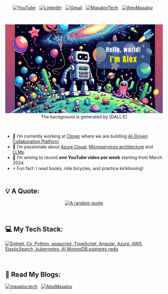 <div align="center">

[![YouTube](https://img.shields.io/badge/YouTube-%23FF0000.svg?style=for-the-badge&logo=YouTube&logoColor=white)](https://www.youtube.com/@amasalov) &nbsp;
[![LinkedIn](https://img.shields.io/badge/linkedin-%230077B5.svg?style=for-the-badge&logo=linkedin&logoColor=white)](https://www.linkedin.com/in/alex-masalov/) &nbsp;
[![Gmail](https://img.shields.io/badge/Gmail-D14836?style=for-the-badge&logo=gmail&logoColor=white)](mailto:masalov.alexander@gmail.com) &nbsp;
[![MasalovTech](https://img.shields.io/badge/Masalov.Tech-0078D7?style=for-the-badge&logo=wix&logoColor=white)](https://masalov.tech) &nbsp;
[![AlexMasalov](https://img.shields.io/badge/AlexMasalov.Com-008CC1?style=for-the-badge&logo=wix&logoColor=white)](https://www.alexmasalov.com) &nbsp;

<br> <!-- Adding space -->

[![Hello World, I'm Alex!](assets/heading.jpeg)](https://github.com/zonder)
The background is generated by [DALL·E]

</div>

<br> <!-- Adding space -->

- 🔭 I’m currently working at [Clover](https://www.linkedin.com/company/clovercollab/mycompany/) where we are building [AI-Driven Collaboration Platform](https://clovercollab.com/).
- 🌱 I’m passionate about [Azure Cloud](https://azure.microsoft.com/en-us), [Microservices architecture](https://microservices.io/) and [LLMs](https://en.wikipedia.org/wiki/Large_language_model).
- 📝 I’m aiming to record **one YouTube video per week** starting from March 2024.
- ⚡ Fun fact: I read books, ride bicycles, and practice kickboxing!
<br><br> <!-- Adding space -->

## 💡 A Quote:

<div align="center">

[![A random quote](https://quotes-github-readme.vercel.app/api?type=horizontal&theme=dark)](https://github.com/piyushsuthar/github-readme-quotes)

</div> 

<br> <!-- Adding space -->
## 💻 My Tech Stack:

[![Dotnet, Cs, Python, javascript, TypeScript, Angular, Azure, AWS, ElasticSearch, kubernetes, AI,MongoDB,postgres,redis](https://skillicons.dev/icons?i=dotnet,cs,py,js,ts,angular,azure,aws,elasticsearch,kubernetes,ai,mongodb,postgres,redis)](https://skillicons.dev)

<br> <!-- Adding space -->
## 📖 Read My Blogs:

<p>
    <a target="_blank" href="https://masalov.tech/category/blog/"><img alt="masalov.tech" src="https://img.shields.io/badge/masalov.tech-0A0A0A?style=for-the-badge" /></a>&nbsp;&nbsp;
    <a target="_blank" href="https://www.alexmasalov.com/blog"><img alt="AlexMasalov" src="https://img.shields.io/badge/alexmasalov.com-0A0A0A?style=for-the-badge" /></a>&nbsp;&nbsp;
</p>

